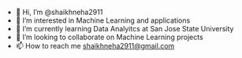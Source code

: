 - 👋 Hi, I’m @shaikhneha2911
- 👀 I’m interested in Machine Learning and applications
- 🌱 I’m currently learning Data Analyitcs at San Jose State University
- 💞️ I’m looking to collaborate on Machine Learning projects
- 📫 How to reach me shaikhneha2911@gmail.com

<!---
shaikhneha2911/shaikhneha2911 is a ✨ special ✨ repository because its `README.md` (this file) appears on your GitHub profile.
You can click the Preview link to take a look at your changes.
--->
